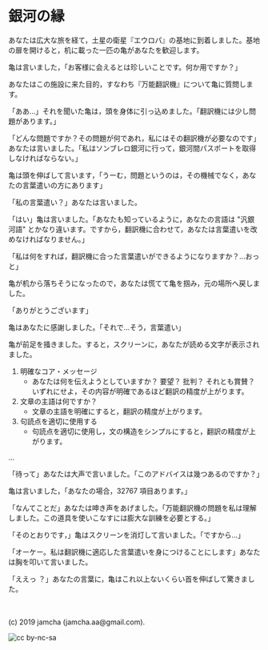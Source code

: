 

# 銀河の縁

あなたは広大な旅を経て，土星の衛星『エウロパ』の基地に到着しました。基地の扉を開けると，机に載った一匹の亀があなたを歓迎します。

亀は言いました，「お客様に会えるとは珍しいことです。何か用ですか？」

あなたはこの施設に来た目的，すなわち『万能翻訳機』について亀に質問します。

「ああ…」それを聞いた亀は，頭を身体に引っ込めました。「翻訳機には少し問題があります。」

「どんな問題ですか？その問題が何であれ，私にはその翻訳機が必要なのです」あなたは言いました。「私はソンブレロ銀河に行って，銀河間パスポートを取得しなければならない。」

亀は頭を伸ばして言います，「うーむ，問題というのは，その機械でなく，あなたの言葉遣いの方にあります」

「私の言葉遣い？」あなたは言いました。

「はい」亀は言いました。「あなたも知っているように，あなたの言語は "汎銀河語" とかなり違います。ですから，翻訳機に合わせて，あなたは言葉遣いを改めなければなりません。」

「私は何をすれば，翻訳機に合った言葉遣いができるようになりますか？…おっと」

亀が机から落ちそうになったので，あなたは慌てて亀を掴み，元の場所へ戻しました。

「ありがとうございます」

亀はあなたに感謝しました。「それで…そう，言葉遣い」

亀が前足を掻きました。すると，スクリーンに，あなたが読める文字が表示されました。

1.  明確なコア・メッセージ
    -   あなたは何を伝えようとしていますか？ 要望？ 批判？ それとも賞賛？ いずれにせよ，その内容が明確であるほど翻訳の精度が上がります。
2.  文章の主語は何ですか？
    -   文章の主語を明確にすると，翻訳の精度が上がります。
3.  句読点を適切に使用する
    -   句読点を適切に使用し，文の構造をシンプルにすると，翻訳の精度が上がります。

...

「待って」あなたは大声で言いました。「このアドバイスは幾つあるのですか？」

亀は言いました，「あなたの場合，32767 項目あります。」

「なんてことだ」あなたは呻き声をあげました。「万能翻訳機の問題を私は理解しました。この道具を使いこなすには膨大な訓練を必要とする。」

「そのとおりです，」亀はスクリーンを消灯して言いました。「ですから…」

「オーケー。私は翻訳機に適応した言葉遣いを身につけることにします」あなたは胸を叩いて言いました。

「ええっ ？」あなたの言葉に，亀はこれ以上ないくらい首を伸ばして驚きました。

<br>
<br>
(c) 2019 jamcha (jamcha.aa@gmail.com).

![cc by-nc-sa](https://i.creativecommons.org/l/by-nc-sa/4.0/88x31.png)

